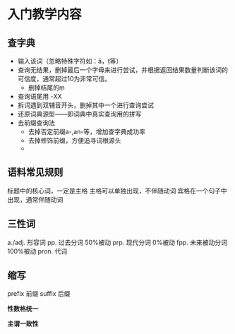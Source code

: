 # 入门教学内容
## 查字典
- 输入该词（忽略特殊字符如：ā，ṭ等）
- 查询无结果，删掉最后一个字母来进行尝试，并根据返回结果数量判断该词的可信度，通常超过10为非常可信。
  - 删掉结尾的ṃ
- 查询语尾用 -XX
- 拆词遇到双辅音开头，删掉其中一个进行查询尝试
- 还原词典源型——即词典中真实查询用的拼写
- 去前缀查询法
  - 去掉否定前缀a-,an-等，增加查字典成功率
  - 去掉修饰前缀，方便追寻词根源头
  - 

## 语料常见规则

标题中的核心词，一定是主格
主格可以单独出现，不伴随动词
宾格在一个句子中出现，通常伴随动词

## 三性词
a./adj. 形容词
pp. 过去分词 50%被动
prp. 现代分词 0%被动
fpp. 未来被动分词 100%被动
pron. 代词

## 缩写

prefix 前缀
suffix 后缀

**性数格统一**


**主谓一致性**



